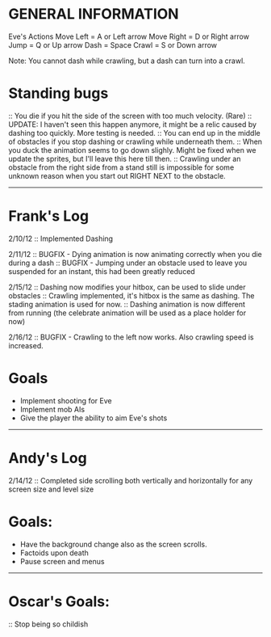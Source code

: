 # GENERAL INFORMATION

Eve's Actions
Move Left  = A or Left arrow
Move Right = D or Right arrow
Jump       = Q or Up arrow
Dash       = Space
Crawl      = S or Down arrow

Note: You cannot dash while crawling, but a dash can turn into a crawl.

# Standing bugs
:: You die if you hit the side of the screen with too much velocity. (Rare)
:: UPDATE: I haven't seen this happen anymore, it might be a relic caused by dashing too quickly. More testing is needed.
:: You can end up in the middle of obstacles if you stop dashing or crawling while underneath them. 
:: When you duck the animation seems to go down slighly. Might be fixed when we update the sprites, but I'll leave this here till then.
:: Crawling under an obstacle from the right side from a stand still is impossible for some unknown reason when you start out RIGHT NEXT to the obstacle.
  
----------------------------------------------------------------------------

# Frank's Log

2/10/12
:: Implemented Dashing

2/11/12 
:: BUGFIX - Dying animation is now animating correctly when you die during a dash 
:: BUGFIX - Jumping under an obstacle used to leave you suspended for an instant, this had been greatly reduced
	     
2/15/12
:: Dashing now modifies your hitbox, can be used to slide under obstacles
:: Crawling implemented, it's hitbox is the same as dashing. The stading animation is used for now.
:: Dashing animation is now different from running (the celebrate animation will be used as a place holder for now)

2/16/12
:: BUGFIX - Crawling to the left now works. Also crawling speed is increased. 
              
# Goals

- Implement shooting for Eve
- Implement mob AIs
- Give the player the ability to aim Eve's shots              
              
----------------------------------------------------------------------------

# Andy's Log

2/14/12
:: Completed side scrolling both vertically and horizontally for any screen size and level size 

# Goals:

- Have the background change also as the screen scrolls.
- Factoids upon death
- Pause screen and menus

----------------------------------------------------------------------------

# Oscar's Goals:
:: Stop being so childish
